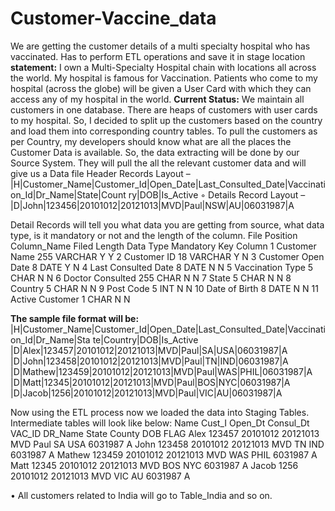 # Customer-Vaccine_data
We are getting the  customer details of a multi specialty hospital who has vaccinated. Has to perform ETL operations and save it in stage location
**statement:**
I own a Multi-Specialty Hospital chain with locations all across the world. My hospital is famous for
Vaccination. Patients who come to my hospital (across the globe) will be given a User Card with
which they can access any of my hospital in the world.
**Current Status:**
We maintain all customers in one database. There are heaps of customers with user cards to my
hospital. So, I decided to split up the customers based on the country and load them into
corresponding country tables.
To pull the customers as per Country, my developers should know what are all the places the
Customer Data is available. So, the data extracting will be done by our Source System. They will pull
the all the relevant customer data and will give us a Data file
Header Records Layout –
|H|Customer_Name|Customer_Id|Open_Date|Last_Consulted_Date|Vaccination_Id|Dr_Name|State|Count
ry|DOB|Is_Active
◦ Details Record Layout – |D|John|123456|20101012|20121013|MVD|Paul|NSW|AU|06031987|A

Detail Records will tell you what data you are getting from source, what data type, is it mandatory or
not and the length of the column.
File Position Column_Name Filed Length Data Type Mandatory Key Column
1 Customer Name 255 VARCHAR Y Y
2 Customer ID 18 VARCHAR Y N
3 Customer Open Date 8 DATE Y N
4 Last Consulted Date 8 DATE N N
5 Vaccination Type 5 CHAR N N
6 Doctor Consulted 255 CHAR N N
7 State 5 CHAR N N
8 Country 5 CHAR N N
9 Post Code 5 INT N N
10 Date of Birth 8 DATE N N
11 Active Customer 1 CHAR N N

**The sample file format will be:**
|H|Customer_Name|Customer_Id|Open_Date|Last_Consulted_Date|Vaccination_Id|Dr_Name|Sta
te|Country|DOB|Is_Active
|D|Alex|123457|20101012|20121013|MVD|Paul|SA|USA|06031987|A
|D|John|123458|20101012|20121013|MVD|Paul|TN|IND|06031987|A
|D|Mathew|123459|20101012|20121013|MVD|Paul|WAS|PHIL|06031987|A
|D|Matt|12345|20101012|20121013|MVD|Paul|BOS|NYC|06031987|A
|D|Jacob|1256|20101012|20121013|MVD|Paul|VIC|AU|06031987|A

Now using the ETL process now we loaded the data into Staging Tables. Intermediate tables will look
like below:
Name Cust_I Open_Dt Consul_Dt VAC_ID DR_Name State County DOB FLAG
Alex 123457 20101012 20121013 MVD Paul SA USA 6031987 A
John 123458 20101012 20121013 MVD TN IND 6031987 A
Mathew 123459 20101012 20121013 MVD WAS PHIL 6031987 A
Matt 12345 20101012 20121013 MVD BOS NYC 6031987 A
Jacob 1256 20101012 20121013 MVD VIC AU 6031987 A

• All customers related to India will go to Table_India and so on. 
